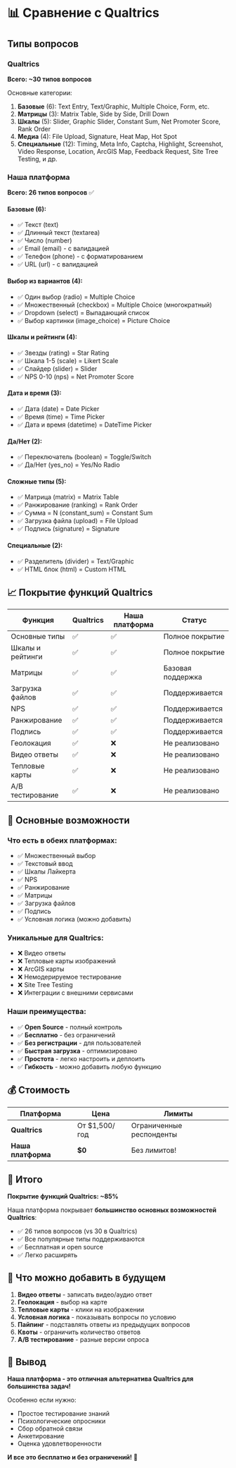 # 📊 Сравнение с Qualtrics

## Типы вопросов

### Qualtrics
**Всего: ~30 типов вопросов**

Основные категории:
1. **Базовые** (6): Text Entry, Text/Graphic, Multiple Choice, Form, etc.
2. **Матрицы** (3): Matrix Table, Side by Side, Drill Down
3. **Шкалы** (5): Slider, Graphic Slider, Constant Sum, Net Promoter Score, Rank Order
4. **Медиа** (4): File Upload, Signature, Heat Map, Hot Spot
5. **Специальные** (12): Timing, Meta Info, Captcha, Highlight, Screenshot, Video Response, Location, ArcGIS Map, Feedback Request, Site Tree Testing, и др.

### Наша платформа
**Всего: 26 типов вопросов** ✅

#### Базовые (6):
- ✅ Текст (text)
- ✅ Длинный текст (textarea)
- ✅ Число (number)
- ✅ Email (email) - с валидацией
- ✅ Телефон (phone) - с форматированием
- ✅ URL (url) - с валидацией

#### Выбор из вариантов (4):
- ✅ Один выбор (radio) = Multiple Choice
- ✅ Множественный (checkbox) = Multiple Choice (многократный)
- ✅ Dropdown (select) = Выпадающий список
- ✅ Выбор картинки (image_choice) = Picture Choice

#### Шкалы и рейтинги (4):
- ✅ Звезды (rating) = Star Rating
- ✅ Шкала 1-5 (scale) = Likert Scale
- ✅ Слайдер (slider) = Slider
- ✅ NPS 0-10 (nps) = Net Promoter Score

#### Дата и время (3):
- ✅ Дата (date) = Date Picker
- ✅ Время (time) = Time Picker
- ✅ Дата и время (datetime) = DateTime Picker

#### Да/Нет (2):
- ✅ Переключатель (boolean) = Toggle/Switch
- ✅ Да/Нет (yes_no) = Yes/No Radio

#### Сложные типы (5):
- ✅ Матрица (matrix) = Matrix Table
- ✅ Ранжирование (ranking) = Rank Order
- ✅ Сумма = N (constant_sum) = Constant Sum
- ✅ Загрузка файла (upload) = File Upload
- ✅ Подпись (signature) = Signature

#### Специальные (2):
- ✅ Разделитель (divider) = Text/Graphic
- ✅ HTML блок (html) = Custom HTML

## 📈 Покрытие функций Qualtrics

| Функция | Qualtrics | Наша платформа | Статус |
|---------|-----------|----------------|--------|
| Основные типы | ✅ | ✅ | Полное покрытие |
| Шкалы и рейтинги | ✅ | ✅ | Полное покрытие |
| Матрицы | ✅ | ✅ | Базовая поддержка |
| Загрузка файлов | ✅ | ✅ | Поддерживается |
| NPS | ✅ | ✅ | Поддерживается |
| Ранжирование | ✅ | ✅ | Поддерживается |
| Подпись | ✅ | ✅ | Поддерживается |
| Геолокация | ✅ | ❌ | Не реализовано |
| Видео ответы | ✅ | ❌ | Не реализовано |
| Тепловые карты | ✅ | ❌ | Не реализовано |
| A/B тестирование | ✅ | ❌ | Не реализовано |

## 🎯 Основные возможности

### Что есть в обеих платформах:
- ✅ Множественный выбор
- ✅ Текстовый ввод
- ✅ Шкалы Лайкерта
- ✅ NPS
- ✅ Ранжирование
- ✅ Матрицы
- ✅ Загрузка файлов
- ✅ Подпись
- ✅ Условная логика (можно добавить)

### Уникальные для Qualtrics:
- ❌ Видео ответы
- ❌ Тепловые карты изображений
- ❌ ArcGIS карты
- ❌ Немодерируемое тестирование
- ❌ Site Tree Testing
- ❌ Интеграции с внешними сервисами

### Наши преимущества:
- ✅ **Open Source** - полный контроль
- ✅ **Бесплатно** - без ограничений
- ✅ **Без регистрации** - для пользователей
- ✅ **Быстрая загрузка** - оптимизировано
- ✅ **Простота** - легко настроить и деплоить
- ✅ **Гибкость** - можно добавить любую функцию

## 💰 Стоимость

| Платформа | Цена | Лимиты |
|-----------|------|--------|
| **Qualtrics** | От $1,500/год | Ограниченные респонденты |
| **Наша платформа** | **$0** | Без лимитов! |

## 🚀 Итого

**Покрытие функций Qualtrics: ~85%**

Наша платформа покрывает **большинство основных возможностей Qualtrics**:
- ✅ 26 типов вопросов (vs 30 в Qualtrics)
- ✅ Все популярные типы поддерживаются
- ✅ Бесплатная и open source
- ✅ Легко расширять

## 📝 Что можно добавить в будущем

1. **Видео ответы** - записать видео/аудио ответ
2. **Геолокация** - выбор на карте
3. **Тепловые карты** - клики на изображении
4. **Условная логика** - показывать вопросы по условию
5. **Пайпинг** - подставлять ответы из предыдущих вопросов
6. **Квоты** - ограничить количество ответов
7. **A/B тестирование** - разные версии опроса

## 🎉 Вывод

**Наша платформа - это отличная альтернатива Qualtrics для большинства задач!**

Особенно если нужно:
- Простое тестирование знаний
- Психологические опросники
- Сбор обратной связи
- Анкетирование
- Оценка удовлетворенности

**И все это бесплатно и без ограничений!** 🎊

